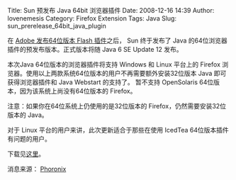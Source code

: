 Title: Sun 预发布 Java 64bit 浏览器插件
Date: 2008-12-16 14:39
Author: lovenemesis
Category: Firefox Extension
Tags: Java
Slug: sun_prerelease_64bit_java_plugin

在 [Adobe 发布64位版本 Flash
插件](http://linuxtoy.org/archives/flash-player-10-64-bit.html)之后，
Sun 终于发布了 Java 的64位浏览器插件的预发布版本。正式版本将随 Java 6 SE
Update 12 发布。  

本次Java 64位版本的浏览器插件将支持 Windows 和 Linux 平台上的 Firefox
浏览器。使用以上两款系统64位版本的用户不再需要额外安装32位版本 Java
即可获得浏览器插件和 Java Webstart 的支持了。 暂不支持 OpenSolaris
64位版本，因为该系统上尚没有64位版本的 Firefox。

注意：如果你在64位系统上仍使用的是32位版本的
Firefox，仍然需要安装32位版本的 Java。

对于 Linux 平台的用户来讲，此次更新适合于那些在使用 IcedTea
64位版本插件有问题的用户。

下载见[这里](https://jdk6.dev.java.net/6uNea.html)。

消息来源：
[Phoronix](http://www.phoronix.com/scan.php?page=news_item&px=NjkyOQ)
